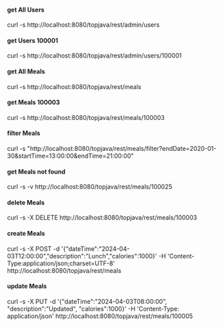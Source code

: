 #### get All Users
curl -s http://localhost:8080/topjava/rest/admin/users
#### get Users 100001
curl -s http://localhost:8080/topjava/rest/admin/users/100001
#### get All Meals
curl -s http://localhost:8080/topjava/rest/meals
#### get Meals 100003
curl -s http://localhost:8080/topjava/rest/meals/100003
#### filter Meals
curl -s "http://localhost:8080/topjava/rest/meals/filter?endDate=2020-01-30&startTime=13:00:00&endTime=21:00:00"
#### get Meals not found
curl -s -v http://localhost:8080/topjava/rest/meals/100025
#### delete Meals
curl -s -X DELETE http://localhost:8080/topjava/rest/meals/100003
#### create Meals
curl -s -X POST -d '{"dateTime":"2024-04-03T12:00:00","description":"Lunch","calories":1000}' -H 'Content-Type:application/json;charset=UTF-8' http://localhost:8080/topjava/rest/meals
#### update Meals
curl -s -X PUT -d '{"dateTime":"2024-04-03T08:00:00", "description":"Updated", "calories":1000}' -H 'Content-Type: application/json' http://localhost:8080/topjava/rest/meals/100005